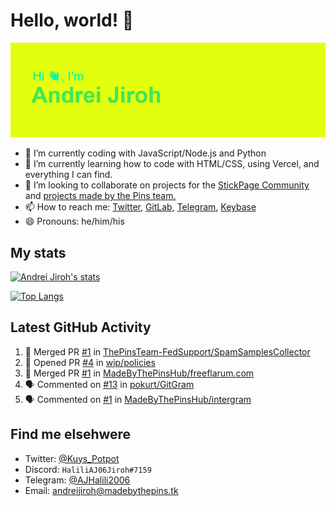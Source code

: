 # Hello, world! 👋

![](https://raw.githubusercontent.com/AndreiJirohHaliliDev2006/AndreiJirohHaliliDev2006/master/header.png)

- 🔭 I’m currently coding with JavaScript/Node.js and Python
- 🌱 I’m currently learning how to code with HTML/CSS, using Vercel, and everything I can find.
- 👯 I’m looking to collaborate on projects for the [StickPage Community](https://github.com/StickPage-Community) and [projects made by the Pins team.](https://github.com/MadeByThePinsHub)
- 📫 How to reach me: [Twitter](https://twitter.com/Kuys_Potpot), [GitLab](https://www.gitlab.com/AndreiJirohHaliliDev2006), [Telegram](https://t.me/AJHalili2006), [Keybase](https://keybase.io/ajhalilidev06)
- 😄 Pronouns: he/him/his

## My stats

[![Andrei Jiroh's stats](https://gh-readme-stats-thepinsteam.vercel.app/api?username=AndreiJirohHaliliDev2006&count_private=true&include_all_commits=true)](https://github.com/anuraghazra/github-readme-stats)

[![Top Langs](https://gh-readme-stats-thepinsteam.vercel.app/api/top-langs/?username=AndreiJirohHaliliDev2006&layout=compact)](https://github.com/anuraghazra/github-readme-stats)

## Latest GitHub Activity

<!--START_SECTION:activity-->
1. 🎉 Merged PR [#1](https://github.com/ThePinsTeam-FedSupport/SpamSamplesCollector/pull/1) in [ThePinsTeam-FedSupport/SpamSamplesCollector](https://github.com/ThePinsTeam-FedSupport/SpamSamplesCollector)
2. 💪 Opened PR [#4](https://github.com/wip/policies/pull/4) in [wip/policies](https://github.com/wip/policies)
3. 🎉 Merged PR [#1](https://github.com/MadeByThePinsHub/freeflarum.com/pull/1) in [MadeByThePinsHub/freeflarum.com](https://github.com/MadeByThePinsHub/freeflarum.com)
4. 🗣 Commented on [#13](https://github.com/pokurt/GitGram/issues/13) in [pokurt/GitGram](https://github.com/pokurt/GitGram)
5. 🗣 Commented on [#1](https://github.com/MadeByThePinsHub/intergram/issues/1) in [MadeByThePinsHub/intergram](https://github.com/MadeByThePinsHub/intergram)
<!--END_SECTION:activity-->

## Find me elsehwere

* Twitter: [@Kuys_Potpot](https://twitter.com)
* Discord: `HaliliAJ06Jiroh#7159`
* Telegram: [@AJHalili2006](https://telegram.dog/AJHalili2006)
* Email: <andreijiroh@madebythepins.tk>
